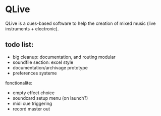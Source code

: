 QLive
=====

QLive is a cues-based software to help the creation of mixed music 
(live instruments + electronic).
  
todo list:
----------
- big cleanup: documentation, and routing modular
- soundfile section: excel style
- documentation/archivage prototype
- preferences systeme

fonctionalite:
- empty effect choice
- soundcard setup menu (on launch?)
- midi cue triggering 
- record master out
